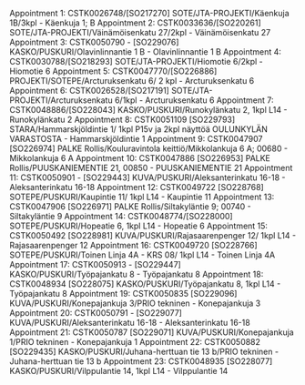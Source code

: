 Appointment 1: CSTK0026748/[SO217270] SOTE/JTA-PROJEKTI/Käenkuja 1B/3kpl - Käenkuja 1; B
Appointment 2: CSTK0033636/[SO220261] SOTE/JTA-PROJEKTI/Väinämöisenkatu 27/2kpl - Väinämöisenkatu 27
Appointment 3: CSTK0050790 - [SO229076] KASKO/PUSKURI/Olavinlinnantie 1 B - Olavinlinnantie 1 B
Appointment 4: CSTK0030788/[SO218293] SOTE/JTA-PROJEKTI/Hiomotie 6/2kpl - Hiomotie 6
Appointment 5: CSTK0047770/[SO226886] PROJEKTI/SOTEPE/Arcturuksenkatu 6/ 2 kpl - Arcturuksenkatu 6
Appointment 6: CSTK0026528/[SO217191] SOTE/JTA-PROJEKTI/Arcturuksenkatu 6/1kpl - Arcturuksenkatu 6
Appointment 7: CSTK0048886/[SO228043] KASKO/PUSKURI/Runokylänkatu 2, 1kpl L14 - Runokylänkatu 2
Appointment 8: CSTK0051109 [SO229793] STARA/Hammarskjöldintie 1/ 1kpl P15v ja 2kpl näyttöä OULUNKYLÄN VARASTOSTA - Hammarskjöldintie 1
Appointment 9: CSTK0047907 [SO226974] PALKE Rollis/Kouluravintola keittiö/Mikkolankuja 6 A; 00680 - Mikkolankuja 6 A
Appointment 10: CSTK0047886 [SO226953] PALKE Rollis/PUUSKANIEMENTIE 21, 00850 - PUUSKANIEMENTIE 21
Appointment 11: CSTK0050901 - [SO229443] KUVA/PUSKURI/Aleksanterinkatu 16-18 - Aleksanterinkatu 16-18
Appointment 12: CSTK0049722 [SO228768] SOTEPE/PUSKURI/Kaupintie 11/ 1kpl L14 - Kaupintie 11
Appointment 13: CSTK0047906 [SO226971] PALKE Rollis/Siltakyläntie 9; 00740 - Siltakyläntie 9
Appointment 14: CSTK0048774/[SO228000] SOTEPE/PUSKURI/Hopeatie 6, 1kpl L14 - Hopeatie 6
Appointment 15: CSTK0050492 [SO228981] KUVA/PUSKURI/Rajasaarenpenger 12/ 1kpl L14 - Rajasaarenpenger 12
Appointment 16: CSTK0049720 [SO228766] SOTEPE/PUSKURI/Toinen Linja 4A - KRS 08/ 1kpl L14 - Toinen Linja 4A
Appointment 17: CSTK0050913 - [SO229447] KASKO/PUSKURI/Työpajankatu 8 - Työpajankatu 8
Appointment 18: CSTK0048934 [SO228075] KASKO/PUSKURI/Työpajankatu 8, 1kpl L14 - Työpajankatu 8
Appointment 19: CSTK0050835 [SO229096] KUVA/PUSKURI/Konepajankuja 3/PRIO tekninen - Konepajankuja 3
Appointment 20: CSTK0050791 - [SO229077] KUVA/PUSKURI/Aleksanterinkatu 16-18 - Aleksanterinkatu 16-18
Appointment 21: CSTK0050787 [SO229071] KUVA/PUSKURI/Konepajankuja 1/PRIO tekninen - Konepajankuja 1
Appointment 22: CSTK0050882 [SO229435] KASKO/PUSKURI/Juhana-herttuan tie 13 b/PRIO tekninen - Juhana-herttuan tie 13 b
Appointment 23: CSTK0048935 [SO228077] KASKO/PUSKURI/Vilppulantie 14, 1kpl L14 - Vilppulantie 14